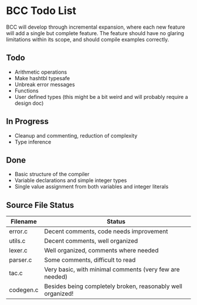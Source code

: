 # BCC Todo List

BCC will develop through incremental expansion, where each new feature will add a single but complete feature.
The feature should have no glaring limitations within its scope, and should compile examples correctly.

## Todo

* Arithmetic operations
* Make hashtbl typesafe
* Unbreak error messages 
* Functions
* User defined types (this might be a bit weird and will probably require a design doc)

## In Progress 

* Cleanup and commenting, reduction of complexity
* Type inference

## Done

* Basic structure of the compiler
* Variable declarations and simple integer types
* Single value assignment from both variables and integer literals

## Source File Status

| Filename  | Status                                                      |
|-----------|-------------------------------------------------------------|
| error.c   | Decent comments, code needs improvement                     |
| utils.c   | Decent comments, well organized                             |
| lexer.c   | Well organized, comments where needed                       |
| parser.c  | Some comments, difficult to read                            |
| tac.c     | Very basic, with minimal comments (very few are needed)     |
| codegen.c | Besides being completely broken, reasonably well organized! |

